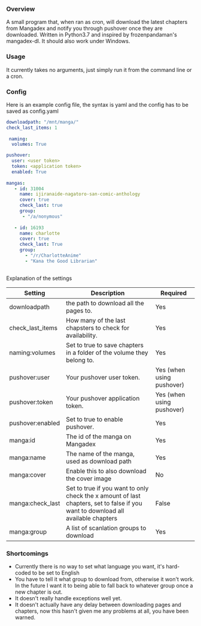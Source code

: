 ﻿### Overview

A small program that, when ran as cron, will download the latest chapters from Mangadex and notify you through pushover once they are downloaded. Written in Python3.7 and inspired by frozenpandaman's mangadex-dl. It should also work under Windows.

### Usage
It currently takes no arguments, just simply run it from the command line or a cron.

### Config
Here is an example config file, the syntax is yaml and the config has to be saved as config.yaml
```yaml
downloadpath: "/mnt/manga/"
check_last_items: 1
 
 naming:
  volumes: True

pushover:
  user: <user token>
  token: <application token>
  enabled: True
  
mangas:
   - id: 31004
     name: ijiranaide-nagatoro-san-comic-anthology
     cover: true
     check_last: true
     group:
      - "/a/nonymous"
      
   - id: 16193
     name: charlotte
     cover: true
     check_last: True
     group:
       - "/r/CharlotteAnime"
       - "Kana the Good Librarian"
    
```

Explanation of the settings


| Setting               | Description                              | Required
|-----------------------|------------------------------------------|------------------------------------------|
| downloadpath        | the path to download all the pages to. | Yes
| check_last_items       | How many of the last chapsters to check for availability.      | Yes
| naming:volumes    | Set to true to save chapters in a folder of the volume they belong to. | Yes
| pushover:user             | Your pushover user token. | Yes (when using pushover)
| pushover:token             | Your pushover application token. | Yes (when using pushover)
| pushover:enabled      | Set to true to enable pushover. | Yes
| manga:id    | The id of the manga on Mangadex | Yes
| manga:name | The name of the manga, used as download path | Yes
| manga:cover | Enable this to also download the cover image | No
| manga:check_last | Set to true if you want to only check the x amount of last chapters, set to false if you want to download all available chapters | False
| manga:group | A list of scanlation groups to download | Yes

### Shortcomings
- Currently there is no way to set what language you want, it's hard-coded to be set to English
- You have to tell it what group to download from, otherwise it won't work. In the future I want it to being able to fall back to whatever group once a new chapter is out.
- It doesn't really handle exceptions well yet.
- It doesn't actually have any delay between downloading pages and chapters, now this hasn't given me any problems at all, you have been warned.
